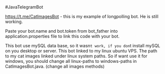 #JavaTelegramBot

https://t.me/CatImagesBot - this is my example of longpolling bot. He is still working.

Paste your bot.name and bot.token from bot_father into application.properties file to link this code with your bot.

This bot use mySQL data base, so it wasn`t work, if you don`t install mySQL on you desktop or server. This bot linked to my linux ubuntu VPS. The path to my cat images linked under linux system paths. So if want use it for windows, you should change all linux-paths to windows-paths in CatImagesBot.java. (change all images methods)

